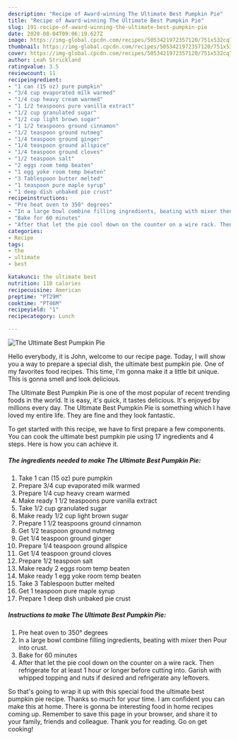 ```yaml
---
description: "Recipe of Award-winning The Ultimate Best Pumpkin Pie"
title: "Recipe of Award-winning The Ultimate Best Pumpkin Pie"
slug: 191-recipe-of-award-winning-the-ultimate-best-pumpkin-pie
date: 2020-08-04T09:06:19.627Z
image: https://img-global.cpcdn.com/recipes/5053421972357120/751x532cq70/the-ultimate-best-pumpkin-pie-recipe-main-photo.jpg
thumbnail: https://img-global.cpcdn.com/recipes/5053421972357120/751x532cq70/the-ultimate-best-pumpkin-pie-recipe-main-photo.jpg
cover: https://img-global.cpcdn.com/recipes/5053421972357120/751x532cq70/the-ultimate-best-pumpkin-pie-recipe-main-photo.jpg
author: Leah Strickland
ratingvalue: 3.5
reviewcount: 11
recipeingredient:
- "1 can (15 oz) pure pumpkin"
- "3/4 cup evaporated milk warmed"
- "1/4 cup heavy cream warmed"
- "1 1/2 teaspoons pure vanilla extract"
- "1/2 cup granulated sugar"
- "1/2 cup light brown sugar"
- "1 1/2 teaspoons ground cinnamon"
- "1/2 teaspoon ground nutmeg"
- "1/4 teaspoon ground ginger"
- "1/4 teaspoon ground allspice"
- "1/4 teaspoon ground cloves"
- "1/2 teaspoon salt"
- "2 eggs room temp beaten"
- "1 egg yoke room temp beaten"
- "3 Tablespoon butter melted"
- "1 teaspoon pure maple syrup"
- "1 deep dish unbaked pie crust"
recipeinstructions:
- "Pre heat oven to 350° degrees"
- "In a large bowl combine filling ingredients, beating with mixer then Pour into crust."
- "Bake for 60 minutes"
- "After that let the pie cool down on the counter on a wire rack. Then refrigerate for at least 1 hour or longer before cutting into. Garish with whipped topping and nuts if desired and refrigerate any leftovers."
categories:
- Recipe
tags:
- the
- ultimate
- best

katakunci: the ultimate best 
nutrition: 110 calories
recipecuisine: American
preptime: "PT29M"
cooktime: "PT46M"
recipeyield: "1"
recipecategory: Lunch

---
```



![The Ultimate Best Pumpkin Pie](https://img-global.cpcdn.com/recipes/5053421972357120/751x532cq70/the-ultimate-best-pumpkin-pie-recipe-main-photo.jpg)

Hello everybody, it is John, welcome to our recipe page. Today, I will show you a way to prepare a special dish, the ultimate best pumpkin pie. One of my favorites food recipes. This time, I'm gonna make it a little bit unique. This is gonna smell and look delicious.



The Ultimate Best Pumpkin Pie is one of the most popular of recent trending foods in the world. It is easy, it's quick, it tastes delicious. It's enjoyed by millions every day. The Ultimate Best Pumpkin Pie is something which I have loved my entire life. They are fine and they look fantastic.


To get started with this recipe, we have to first prepare a few components. You can cook the ultimate best pumpkin pie using 17 ingredients and 4 steps. Here is how you can achieve it.

<!--inarticleads1-->

##### The ingredients needed to make The Ultimate Best Pumpkin Pie:

1. Take 1 can (15 oz) pure pumpkin
1. Prepare 3/4 cup evaporated milk warmed
1. Prepare 1/4 cup heavy cream warmed
1. Make ready 1 1/2 teaspoons pure vanilla extract
1. Take 1/2 cup granulated sugar
1. Make ready 1/2 cup light brown sugar
1. Prepare 1 1/2 teaspoons ground cinnamon
1. Get 1/2 teaspoon ground nutmeg
1. Get 1/4 teaspoon ground ginger
1. Prepare 1/4 teaspoon ground allspice
1. Get 1/4 teaspoon ground cloves
1. Prepare 1/2 teaspoon salt
1. Make ready 2 eggs room temp beaten
1. Make ready 1 egg yoke room temp beaten
1. Take 3 Tablespoon butter melted
1. Get 1 teaspoon pure maple syrup
1. Prepare 1 deep dish unbaked pie crust




<!--inarticleads2-->

##### Instructions to make The Ultimate Best Pumpkin Pie:

1. Pre heat oven to 350° degrees
1. In a large bowl combine filling ingredients, beating with mixer then Pour into crust.
1. Bake for 60 minutes
1. After that let the pie cool down on the counter on a wire rack. Then refrigerate for at least 1 hour or longer before cutting into. Garish with whipped topping and nuts if desired and refrigerate any leftovers.




So that's going to wrap it up with this special food the ultimate best pumpkin pie recipe. Thanks so much for your time. I am confident you can make this at home. There is gonna be interesting food in home recipes coming up. Remember to save this page in your browser, and share it to your family, friends and colleague. Thank you for reading. Go on get cooking!
